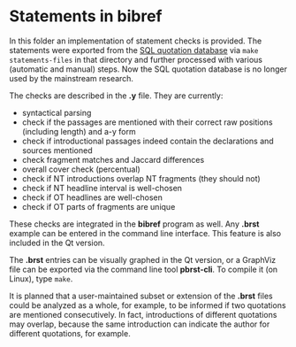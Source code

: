 # Statements in **bibref**

In this folder an implementation of statement checks is provided. The statements were exported
from the [SQL quotation database](../docs/common/quotations.sql) via `make statements-files`
in that directory and further processed with various (automatic and manual) steps. Now
the SQL quotation database is no longer used by the mainstream research.

The checks are described in the **.y** file. They are currently:

* syntactical parsing
* check if the passages are mentioned with their correct raw positions (including length) and a-y form
* check if introductional passages indeed contain the declarations and sources mentioned
* check fragment matches and Jaccard differences
* overall cover check (percentual)
* check if NT introductions overlap NT fragments (they should not)
* check if NT headline interval is well-chosen
* check if OT headlines are well-chosen
* check if OT parts of fragments are unique

These checks are integrated in the **bibref** program as well.
Any **.brst** example can be entered in the command line interface.
This feature is also included in the Qt version.

The **.brst** entries can be visually graphed in the Qt version, or a GraphViz file
can be exported via the command line tool **pbrst-cli**. To compile it (on Linux),
type `make`.

It is planned that a user-maintained subset or extension of the **.brst** files could
be analyzed as a whole, for example, to be informed if two quotations are mentioned
consecutively. In fact, introductions of different quotations may overlap, because
the same introduction can indicate the author for different quotations, for example.
